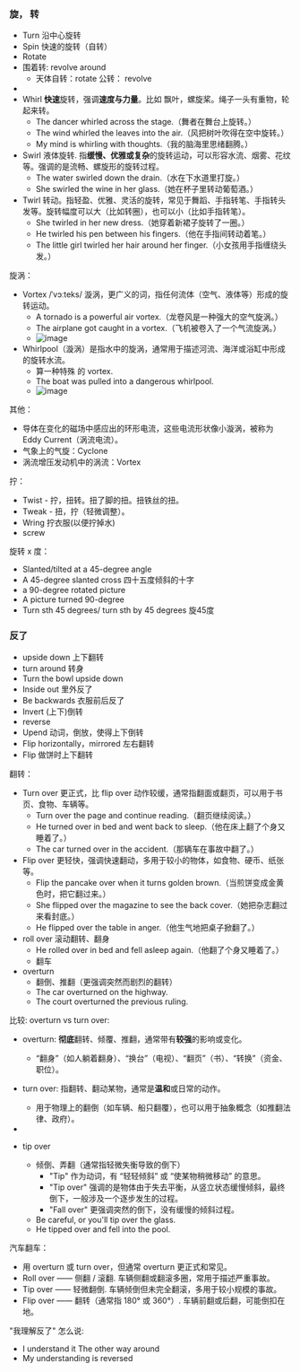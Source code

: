 
### 旋， 转

- Turn 沿中心旋转
- Spin 快速的旋转（自转）
- Rotate
- 围着转: revolve around
  - 天体自转：rotate 公转： revolve
- 
- Whirl **快速**旋转，强调**速度与力量**。比如 飘叶，螺旋桨。绳子一头有重物，轮起来转。
  - The dancer whirled across the stage.（舞者在舞台上旋转。）
  - The wind whirled the leaves into the air.（风把树叶吹得在空中旋转。）
  - My mind is whirling with thoughts.（我的脑海里思绪翻腾。）
- Swirl 液体旋转. 指**缓慢、优雅或复杂**的旋转运动，可以形容水流、烟雾、花纹等。强调的是流畅、螺旋形的旋转过程。
  - The water swirled down the drain.（水在下水道里打旋。）
  -  She swirled the wine in her glass.（她在杯子里转动葡萄酒。）
- Twirl 转动。指轻盈、优雅、灵活的旋转，常见于舞蹈、手指转笔、手指转头发等。旋转幅度可以大（比如转圈），也可以小（比如手指转笔）。
  - She twirled in her new dress.（她穿着新裙子旋转了一圈。）
  - He twirled his pen between his fingers.（他在手指间转动着笔。）
  - The little girl twirled her hair around her finger.（小女孩用手指缠绕头发。）

旋涡：
- Vortex /ˈvɔːteks/ 漩涡，更广义的词，指任何流体（空气、液体等）形成的旋转运动。
  - A tornado is a powerful air vortex.（龙卷风是一种强大的空气旋涡。）
  - The airplane got caught in a vortex.（飞机被卷入了一个气流旋涡。）
  - ![image](https://github.com/user-attachments/assets/aa5b5d0c-f4c6-413e-acb2-c50494b1dbd2)
- Whirlpool（漩涡）是指水中的旋涡，通常用于描述河流、海洋或浴缸中形成的旋转水流。
  - 算一种特殊 的 vortex.
  - The boat was pulled into a dangerous whirlpool.
  - ![image](https://github.com/user-attachments/assets/ea4b1bc7-aceb-406c-89db-902e74b8c2a9)

其他：
- 导体在变化的磁场中感应出的环形电流，这些电流形状像小漩涡，被称为 Eddy Current（涡流电流）。
- 气象上的气旋：Cyclone
- 涡流增压发动机中的涡流：Vortex

拧：
- Twist - 拧，扭转。扭了脚的扭。扭铁丝的扭。
- Tweak - 扭，拧（轻微调整）。
- Wring 拧衣服(以便拧掉水)
- screw

旋转 x 度：
- Slanted/tilted at a 45-degree angle 
- A 45-degree slanted cross 四十五度倾斜的十字
- a 90-degree rotated picture 
- A picture turned 90-degree 
- Turn sth 45 degrees/ turn sth by 45 degrees 旋45度

### 反了
- upside down 上下翻转
- turn around 转身
- Turn the bowl upside down
- Inside out 里外反了
- Be backwards 衣服前后反了
- Invert (上下)倒转
- reverse
- Upend 动词，倒放，使得上下倒转
- Flip horizontally，mirrored 左右翻转
- Flip 做饼时上下翻转 

翻转：
- Turn over 更正式，比 flip over  动作较缓，通常指翻面或翻页，可以用于书页、食物、车辆等。
  - Turn over the page and continue reading.（翻页继续阅读。）
  - He turned over in bed and went back to sleep.（他在床上翻了个身又睡着了。）
  - The car turned over in the accident.（那辆车在事故中翻了。）
- Flip over 更轻快，强调快速翻动，多用于较小的物体，如食物、硬币、纸张等。
  - Flip the pancake over when it turns golden brown.（当煎饼变成金黄色时，把它翻过来。）
  - She flipped over the magazine to see the back cover.（她把杂志翻过来看封底。）
  - He flipped over the table in anger.（他生气地把桌子掀翻了。）
- roll over 滚动翻转、翻身
  - He rolled over in bed and fell asleep again.（他翻了个身又睡着了。）
  - 翻车
- overturn
  - 翻倒、推翻（更强调突然而剧烈的翻转）
  - The car overturned on the highway.
  - The court overturned the previous ruling.

比较: overturn vs turn over:
- overturn: **彻底**翻转、倾覆、推翻，通常带有**较强**的影响或变化。
  - “翻身”（如人躺着翻身）、“换台”（电视）、“翻页”（书）、“转换”（资金、职位）。
- turn over: 指翻转、翻动某物，通常是**温和**或日常的动作。
  - 用于物理上的翻倒（如车辆、船只翻覆），也可以用于抽象概念（如推翻法律、政府）。

- 
- tip over
  - 倾倒、弄翻（通常指轻微失衡导致的倒下）
    - "Tip" 作为动词，有 “轻轻倾斜” 或 “使某物稍微移动” 的意思。
    - "Tip over" 强调的是物体由于失去平衡，从竖立状态缓慢倾斜，最终倒下，一般涉及一个逐步发生的过程。
    - "Fall over" 更强调突然的倒下，没有缓慢的倾斜过程。
  - Be careful, or you'll tip over the glass.
  - He tipped over and fell into the pool.

汽车翻车：
- 用 overturn 或 turn over，但通常 overturn 更正式和常见。
- Roll over —— 侧翻 / 滚翻. 车辆侧翻或翻滚多圈，常用于描述严重事故。
- Tip over —— 轻微翻倒. 车辆倾倒但未完全翻滚，多用于较小规模的事故。
- Flip over —— 翻转（通常指 180° 或 360°）. 车辆前翻或后翻，可能倒扣在地。

"我理解反了" 怎么说:
- I understand it The other way around 
- My understanding is reversed
